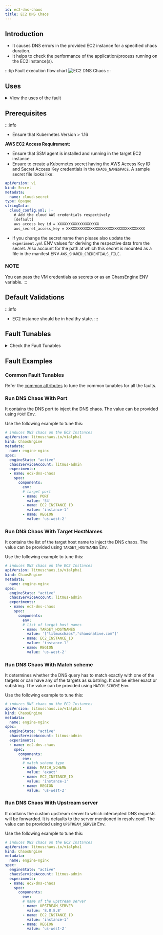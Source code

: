 ```yaml
---
id: ec2-dns-chaos
title: EC2 DNS Chaos
---
```


## Introduction
- It causes DNS errors in the provided EC2 instance for a specified chaos duration. 
- It helps to check the performance of the application/process running on the EC2 instance(s).

:::tip Fault execution flow chart
![EC2 DNS Chaos](./static/images/ec2-dns-chaos.png)
:::

## Uses
<details>
<summary>View the uses of the fault</summary>
<div>
The fault causes DNS errors on the target EC2 instances which can result in unavailability/distorted network connectivity from the VM to the target hosts. This will also help to produce a hypothesis where some services of an application are unreachable from the EC2 instance. This will help the user to think the mitigation steps that should be taken to overcome such situation. This fault can also be used to know how the DNS error can impact your infra and standalone tasks as well.
</div>
</details>

## Prerequisites
:::info
- Ensure that Kubernetes Version > 1.16

**AWS EC2 Access Requirement:**

- Ensure that SSM agent is installed and running in the target EC2 instance.
- Ensure to create a Kubernetes secret having the AWS Access Key ID and Secret Access Key credentials in the `CHAOS_NAMESPACE`. A sample secret file looks like:

```yaml
apiVersion: v1
kind: Secret
metadata:
  name: cloud-secret
type: Opaque
stringData:
  cloud_config.yml: |-
    # Add the cloud AWS credentials respectively
    [default]
    aws_access_key_id = XXXXXXXXXXXXXXXXXXX
    aws_secret_access_key = XXXXXXXXXXXXXXXXXXXXXXXXXXXXXXXXXXXX
```

- If you change the secret name then please also update the `experiment.yml` ENV values for deriving the respective data from the secret. Also account for the path at which this secret is mounted as a file in the manifest ENV `AWS_SHARED_CREDENTIALS_FILE`.

### NOTE
You can pass the VM credentials as secrets or as an ChaosEngine ENV variable.
:::


## Default Validations
:::info
- EC2 instance should be in healthy state.
:::

## Fault Tunables
<details>
    <summary>Check the Fault Tunables</summary>
    <h2>Mandatory Fields</h2>
    <table>
      <tr>
        <th> Variables </th>
        <th> Description </th>
        <th> Notes </th>
      </tr>
      <tr>
        <td> EC2_INSTANCE_ID </td>
        <td> ID of the target EC2 instance </td>
        <td> For example: <code>i-044d3cb4b03b8af1f</code> </td>
      </tr>
      <tr>
        <td> REGION </td>
        <td> The AWS region ID where the EC2 instance has been created </td>
        <td> For example: <code>us-east-1</code> </td>
      </tr>
      <tr>
        <td> PORT </td>
        <td> Provide the DNS Port</td>
        <td> Default value is 54 </td>
      </tr>
    </table>
    <h2>Optional Fields</h2>
    <table>
      <tr>
        <th> Variables </th>
        <th> Description </th>
        <th> Notes </th>
      </tr>
      <tr>
        <td> TOTAL_CHAOS_DURATION </td>
        <td> The total time duration for chaos insertion (sec) </td>
        <td> Defaults to 30s </td>
      </tr>
      <tr>
        <td> CHAOS_INTERVAL </td>
        <td> The interval (in sec) between successive instance termination </td>
        <td> Defaults to 30s </td>
      </tr>
      <tr>
        <td> SEQUENCE </td>
        <td> It defines sequence of chaos execution for multiple instance </td>
        <td> Default value: parallel. Supported: serial, parallel </td>
      </tr>
      <tr>
        <td> RAMP_TIME </td>
        <td> Period to wait before and after injection of chaos in sec </td>
        <td> Eg. 30 </td>
      </tr>
      <tr>
        <td> INSTALL_DEPENDENCY </td>
        <td> Select to install dependencies used to run the network chaos. It can be either True or False </td>
        <td> If the dependency already exists, you can turn it off. Defaults to True.</td>
      </tr>
      <tr>
        <td> TARGET_HOSTNAMES </td>
        <td> List of the target hostnames or keywords eg. '["litmuschaos","chaosnative.com"]' </td>
        <td> If not provided, all hostnames/domains will be targeted</td>
      </tr>
      <tr>
        <td> MATCH_SCHEME </td>
        <td> Determines whether the DNS query has to match exactly with one of the targets or can have any of the targets as substring. Can be either exact or substring </td>
        <td> if not provided, it will be set as exact</td>
      </tr>
      <tr>
        <td> UPSTREAM_SERVER </td>
        <td> Custom upstream server to which intercepted DNS requests will be forwarded </td>
        <td> defaults to the server mentioned in resolv.conf </td>
      </tr>
    </table>
</details>

## Fault Examples

### Common Fault Tunables
Refer the [common attributes](../common-tunables-for-all-faults) to tune the common tunables for all the faults.

### Run DNS Chaos With Port

It contains the DNS port to inject the DNS chaos. The value can be provided using `PORT` Env.

Use the following example to tune this:

[embedmd]:# (./static/manifests/ec2-dns-chaos/ec2-dns-port.yaml yaml)
```yaml
# induces DNS chaos on the EC2 Instances
apiVersion: litmuschaos.io/v1alpha1
kind: ChaosEngine
metadata:
  name: engine-nginx
spec:
  engineState: "active"
  chaosServiceAccount: litmus-admin
  experiments:
  - name: ec2-dns-chaos
    spec:
      components:
        env:
        # target port
        - name: PORT
          value: '54'
        - name: EC2_INSTANCE_ID
          value: 'instance-1'
        - name: REGION
          value: 'us-west-2'
```

### Run DNS Chaos With Target HostNames

It contains the list of the target host name to inject the DNS chaos. The value can be provided using `TARGET_HOSTNAMES` Env.

Use the following example to tune this:

[embedmd]:# (./static/manifests/ec2-dns-chaos/ec2-dns-target-hostnames.yaml yaml)
```yaml
# induces DNS chaos on the EC2 Instances
apiVersion: litmuschaos.io/v1alpha1
kind: ChaosEngine
metadata:
  name: engine-nginx
spec:
  engineState: "active"
  chaosServiceAccount: litmus-admin
  experiments:
  - name: ec2-dns-chaos
    spec:
      components:
        env:
        # list of target host names
        - name: TARGET_HOSTNAMES
          value: '["litmuschaos","chaosnative.com"]'
        - name: EC2_INSTANCE_ID
          value: 'instance-1'
        - name: REGION
          value: 'us-west-2'
```


### Run DNS Chaos With Match scheme

It determines whether the DNS query has to match exactly with one of the targets or can have any of the targets as substring. It can be either exact or substring. The value can be provided using `MATCH_SCHEME` Env.

Use the following example to tune this:

[embedmd]:# (./static/manifests/ec2-dns-chaos/ec2-dns-match-scheme.yaml yaml)
```yaml
# induces DNS chaos on the EC2 Instances
apiVersion: litmuschaos.io/v1alpha1
kind: ChaosEngine
metadata:
  name: engine-nginx
spec:
  engineState: "active"
  chaosServiceAccount: litmus-admin
  experiments:
  - name: ec2-dns-chaos
    spec:
      components:
        env:
        # match scheme type
        - name: MATCH_SCHEME
          value: 'exact'
        - name: EC2_INSTANCE_ID
          value: 'instance-1'
        - name: REGION
          value: 'us-west-2'
```


### Run DNS Chaos With Upstream server

It contains the custom upstream server to which intercepted DNS requests will be forwarded. It is defaults to the server mentioned in resolv.conf. The value can be provided using `UPSTREAM_SERVER` Env.

Use the following example to tune this:

[embedmd]:# (./static/manifests/ec2-dns-chaos/ec2-dns-upstream-server.yaml yaml)
```yaml
# induces DNS chaos on the EC2 Instances
apiVersion: litmuschaos.io/v1alpha1
kind: ChaosEngine
metadata:
  name: engine-nginx
spec:
  engineState: "active"
  chaosServiceAccount: litmus-admin
  experiments:
  - name: ec2-dns-chaos
    spec:
      components:
        env:
        # name of the upstream server
        - name: UPSTREAM_SERVER
          value: '8.8.8.8'
        - name: EC2_INSTANCE_ID
          value: 'instance-1'
        - name: REGION
          value: 'us-west-2'
```
